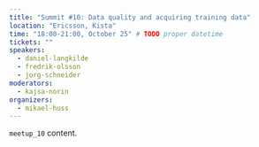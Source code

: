 ```yaml
---
title: "Summit #10: Data quality and acquiring training data"
location: "Ericsson, Kista"
time: "18:00-21:00, October 25" # TODO proper datetime
tickets: ""
speakers:
  - daniel-langkilde
  - fredrik-olsson
  - jorg-schneider
moderators:
  - kajsa-norin
organizers:
  - mikael-huss
---
```

`meetup_10` content.
